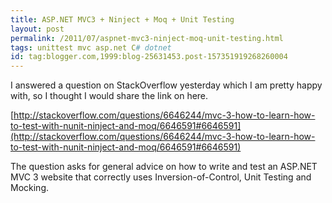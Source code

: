```yaml
---
title: ASP.NET MVC3 + Ninject + Moq + Unit Testing
layout: post
permalink: /2011/07/aspnet-mvc3-ninject-moq-unit-testing.html
tags: unittest mvc asp.net C# dotnet
id: tag:blogger.com,1999:blog-25631453.post-157351919268260004
---
```



I answered a question on StackOverflow yesterday which I am pretty happy with, so I thought I would share the link on here.  
  
[http://stackoverflow.com/questions/6646244/mvc-3-how-to-learn-how-to-test-with-nunit-ninject-and-moq/6646591#6646591](http://stackoverflow.com/questions/6646244/mvc-3-how-to-learn-how-to-test-with-nunit-ninject-and-moq/6646591#6646591)  
  
The question asks for general advice on how to write and test an ASP.NET MVC 3 website that correctly uses Inversion-of-Control, Unit Testing and Mocking.  
  